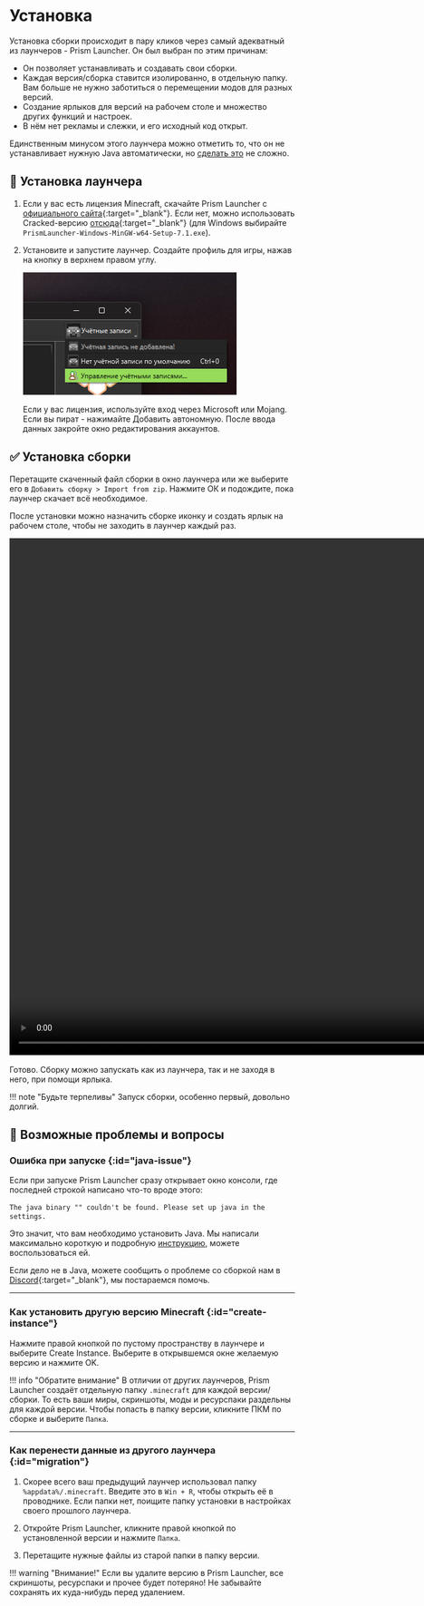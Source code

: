 # Установка

Установка сборки происходит в пару кликов через самый адекватный из лаунчеров - Prism Launcher. 
Он был выбран по этим причинам:

- Он позволяет устанавливать и создавать свои сборки.
- Каждая версия/сборка ставится изолированно, в отдельную папку. Вам больше не нужно заботиться о перемещении модов для разных версий.
- Создание ярлыков для версий на рабочем столе и множество других функций и настроек.
- В нём нет рекламы и слежки, и его исходный код открыт.

Единственным минусом этого лаунчера можно отметить то, что он не устанавливает нужную Java автоматически, но [сделать это](java-installation.md) не сложно.

## 🚀 Установка лаунчера

1. Если у вас есть лицензия Minecraft, скачайте Prism Launcher с [официального сайта](https://prismlauncher.org/download/){:target="_blank"}. Если нет, можно использовать Cracked-версию [отсюда](https://github.com/Diegiwg/PrismLauncher-Cracked/releases){:target="_blank"} (для Windows выбирайте `PrismLauncher-Windows-MinGW-w64-Setup-7.1.exe`).

2. Установите и запустите лаунчер. Создайте профиль для игры, нажав на кнопку в верхнем правом углу.

    ![Скриншот создания аккаунта](../assets/modpack/installation/create-account.webp)
   
    Если у вас лицензия, используйте вход через Microsoft или Mojang. Если вы пират - нажимайте Добавить автономную. После ввода данных закройте окно редактирования аккаунтов.

## ✅ Установка сборки

Перетащите скаченный файл сборки в окно лаунчера или же выберите его в `Добавить сборку > Import from zip`. Нажмите ОК и подождите, пока лаунчер скачает всё необходимое. 

После установки можно назначить сборке иконку и создать ярлык на рабочем столе, чтобы не заходить в лаунчер каждый раз.
   
<video width="1384" height="912" controls><source src="/assets/modpack/installation/prism-installation-crop.mov" type="video/mp4"></video>

Готово. Сборку можно запускать как из лаунчера, так и не заходя в него, при помощи ярлыка.

!!! note "Будьте терпеливы"
    Запуск сборки, особенно первый, довольно долгий.

## 👺 Возможные проблемы и вопросы

### **Ошибка при запуске** {:id="java-issue"}

Если при запуске Prism Launcher сразу открывает окно консоли, где последней строкой написано что-то вроде этого:

```
The java binary "" couldn't be found. Please set up java in the settings.
```

Это значит, что вам необходимо установить Java. Мы написали максимально короткую и подробную [инструкцию](java-installation.md), можете воспользоваться ей.

Если дело не в Java, можете сообщить о проблеме со сборкой нам в [Discord](https://discord.gg/fhgkRff){:target="_blank"}, мы постараемся помочь.

---

### **Как установить другую версию Minecraft** {:id="create-instance"}

Нажмите правой кнопкой по пустому пространству в лаунчере и выберите Create Instance. Выберите в открывшемся окне желаемую версию и нажмите OK.

!!! info "Обратите внимание"
	В отличии от других лаунчеров, Prism Launcher создаёт отдельную папку `.minecraft` для каждой версии/сборки. То есть ваши миры, скриншоты, моды и ресурспаки раздельны для каждой версии. Чтобы попасть в папку версии, кликните ПКМ по сборке и выберите `Папка`.

---

### **Как перенести данные из другого лаунчера** {:id="migration"}

1. Скорее всего ваш предыдущий лаунчер использовал папку `%appdata%/.minecraft`. Введите это в `Win + R`, чтобы открыть её в проводнике. Если папки нет, поищите папку установки в настройках своего прошлого лаунчера.

2. Откройте Prism Launcher, кликните правой кнопкой по установленной версии и нажмите `Папка`.

3. Перетащите нужные файлы из старой папки в папку версии.

!!! warning "Внимание!"
    Если вы удалите версию в Prism Launcher, все скриншоты, ресурспаки и прочее будет потеряно! Не забывайте сохранять их куда-нибудь перед удалением.
